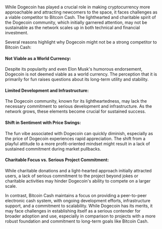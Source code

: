 While Dogecoin has played a crucial role in making cryptocurrency more approachable and attracting newcomers to the space, it faces challenges as a viable competitor to Bitcoin Cash. The lighthearted and charitable spirit of the Dogecoin community, which initially garnered attention, may not be sustainable as the network scales up in both technical and financial investment.

Several reasons highlight why Dogecoin might not be a strong competitor to Bitcoin Cash:

#### Not Viable as a World Currency: 

Despite its popularity and even Elon Musk's humorous endorsement, Dogecoin is not deemed viable as a world currency. The perception that it is primarily for fun raises questions about its long-term utility and stability.

#### Limited Development and Infrastructure: 

The Dogecoin community, known for its lightheartedness, may lack the necessary commitment to serious development and infrastructure. As the network grows, these elements become crucial for sustained success.

#### Shift in Sentiment with Price Swings: 

The fun vibe associated with Dogecoin can quickly diminish, especially as the price of Dogecoin experiences rapid appreciation. The shift from a playful attitude to a more profit-oriented mindset might result in a lack of sustained commitment during market pullbacks.

#### Charitable Focus vs. Serious Project Commitment: 

While charitable donations and a light-hearted approach initially attracted users, a lack of serious commitment to the project beyond jokes or charitable activities may hinder Dogecoin's ability to compete on a larger scale.

In contrast, Bitcoin Cash maintains a focus on providing a peer-to-peer electronic cash system, with ongoing development efforts, infrastructure support, and a commitment to scalability. While Dogecoin has its merits, it may face challenges in establishing itself as a serious contender for broader adoption and use, especially in comparison to projects with a more robust foundation and commitment to long-term goals like Bitcoin Cash.